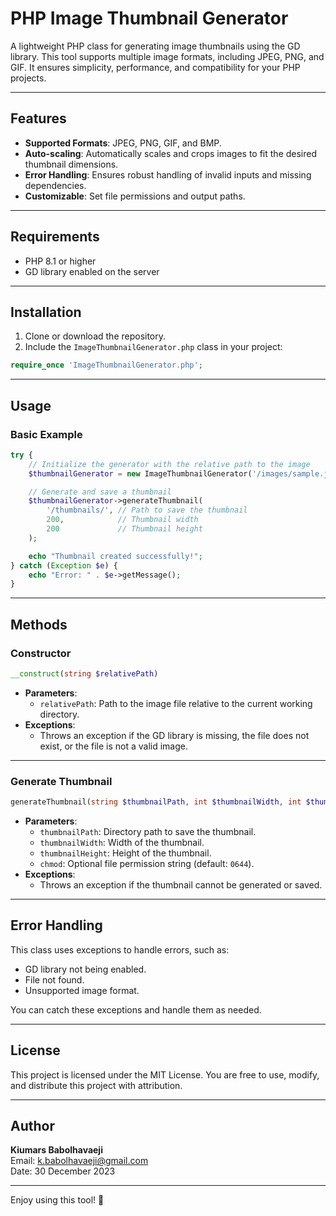 # PHP Image Thumbnail Generator

A lightweight PHP class for generating image thumbnails using the GD library. This tool supports multiple image formats, including JPEG, PNG, and GIF. It ensures simplicity, performance, and compatibility for your PHP projects.

---

## Features

- **Supported Formats**: JPEG, PNG, GIF, and BMP.
- **Auto-scaling**: Automatically scales and crops images to fit the desired thumbnail dimensions.
- **Error Handling**: Ensures robust handling of invalid inputs and missing dependencies.
- **Customizable**: Set file permissions and output paths.

---

## Requirements

- PHP 8.1 or higher
- GD library enabled on the server

---

## Installation

1. Clone or download the repository.
2. Include the `ImageThumbnailGenerator.php` class in your project:

```php
require_once 'ImageThumbnailGenerator.php';
```

---

## Usage

### Basic Example

```php
try {
    // Initialize the generator with the relative path to the image
    $thumbnailGenerator = new ImageThumbnailGenerator('/images/sample.jpg');

    // Generate and save a thumbnail
    $thumbnailGenerator->generateThumbnail(
        '/thumbnails/', // Path to save the thumbnail
        200,            // Thumbnail width
        200             // Thumbnail height
    );

    echo "Thumbnail created successfully!";
} catch (Exception $e) {
    echo "Error: " . $e->getMessage();
}
```

---

## Methods

### Constructor
```php
__construct(string $relativePath)
```
- **Parameters**:
  - `relativePath`: Path to the image file relative to the current working directory.
- **Exceptions**:
  - Throws an exception if the GD library is missing, the file does not exist, or the file is not a valid image.

---

### Generate Thumbnail
```php
generateThumbnail(string $thumbnailPath, int $thumbnailWidth, int $thumbnailHeight, string $chmod = '0644'): void
```
- **Parameters**:
  - `thumbnailPath`: Directory path to save the thumbnail.
  - `thumbnailWidth`: Width of the thumbnail.
  - `thumbnailHeight`: Height of the thumbnail.
  - `chmod`: Optional file permission string (default: `0644`).
- **Exceptions**:
  - Throws an exception if the thumbnail cannot be generated or saved.

---

## Error Handling

This class uses exceptions to handle errors, such as:
- GD library not being enabled.
- File not found.
- Unsupported image format.

You can catch these exceptions and handle them as needed.

---

## License

This project is licensed under the MIT License. You are free to use, modify, and distribute this project with attribution.

---

## Author

**Kiumars Babolhavaeji**  
Email: [k.babolhavaeji@gmail.com](mailto:k.babolhavaeji@gmail.com)  
Date: 30 December 2023  

---

Enjoy using this tool! 🎉
